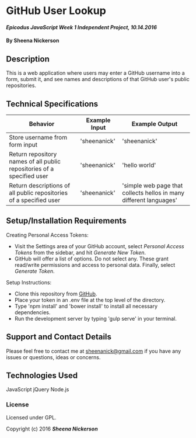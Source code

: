 # GitHub User Lookup

#### _Epicodus JavaScript Week 1 Independent Project, 10.14.2016_

#### By Sheena Nickerson

## Description

This is a web application where users may enter a GitHub username into a form, submit it, and see names and descriptions of that GitHub user's public repositories.

## Technical Specifications

| Behavior                                                               | Example Input | Example Output                                                     |
|------------------------------------------------------------------------|---------------|--------------------------------------------------------------------|
| Store username from form input                                         | 'sheenanick'  | 'sheenanick'                                                       |
| Return repository names of all public repositories of a specified user | 'sheenanick'  | 'hello world'                                                      |
| Return descriptions of all public repositories of a specified user     | 'sheenanick'  | 'simple web page that collects hellos in many different languages' |

## Setup/Installation Requirements

Creating Personal Access Tokens:
* Visit the Settings area of your GitHub account, select _Personal Access Tokens_ from the sidebar, and hit _Generate New Token_.
* GitHub will offer a list of options. Do not select any. These grant read/write permissions and access to personal data. Finally, select _Generate Token_.

Setup Instructions:
* Clone this repository from [GitHub](https://github.com/sheenanick/github-user-lookup).
* Place your token in an .env file at the top level of the directory.
* Type 'npm install' and 'bower install' to install all necessary dependencies.
* Run the development server by typing 'gulp serve' in your terminal.

## Support and Contact Details

Please feel free to contact me at sheenanick@gmail.com if you have any issues or questions, ideas or concerns.

## Technologies Used

JavaScript
jQuery
Node.js

### License

Licensed under GPL.

Copyright (c) 2016 **_Sheena Nickerson_**
